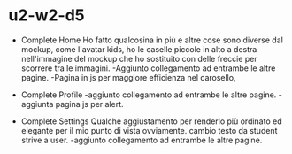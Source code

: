 # u2-w2-d5

- Complete Home
  Ho fatto qualcosina in più e altre cose sono diverse dal mockup, come l'avatar kids, ho le caselle piccole in alto a destra nell'immagine del mockup che ho sostituito con delle freccie per scorrere tra le immagini.
  -Aggiunto collegamento ad entrambe le altre pagine.
  -Pagina in js per maggiore efficienza nel carosello,

- Complete Profile
  -aggiunto collegamento ad entrambe le altre pagine.
  -aggiunta pagina js per alert.

- Complete Settings
  Qualche aggiustamento per renderlo più ordinato ed elegante per il mio punto di vista ovviamente.
  cambio testo da student strive a user.
  -aggiunto collegamento ad entrambe le altre pagine.
